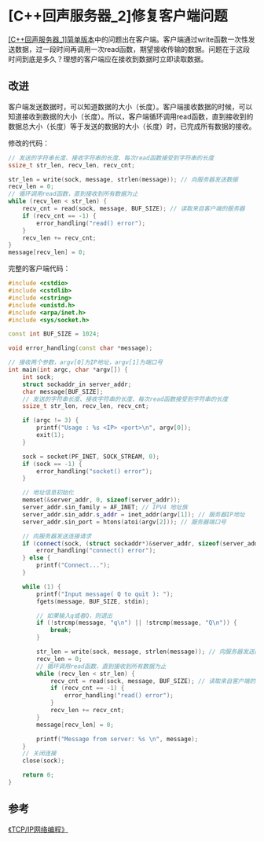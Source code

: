 # [C++回声服务器_2]修复客户端问题

[[C++回声服务器_1]简单版本](https://segmentfault.com/a/1190000018259461)中的问题出在客户端。客户端通过write函数一次性发送数据，过一段时间再调用一次read函数，期望接收传输的数据。问题在于这段时间到底是多久？理想的客户端应在接收到数据时立即读取数据。

## 改进

客户端发送数据时，可以知道数据的大小（长度）。客户端接收数据的时候，可以知道接收到数据的大小（长度）。所以，客户端循环调用read函数，直到接收到的数据总大小（长度）等于发送的数据的大小（长度）时，已完成所有数据的接收。

修改的代码：

```c++
// 发送的字符串长度、接收字符串的长度、每次read函数接受到字符串的长度
ssize_t str_len, recv_len, recv_cnt;

str_len = write(sock, message, strlen(message)); // 向服务器发送数据
recv_len = 0;
// 循环调用read函数，直到接收到所有数据为止
while (recv_len < str_len) {
	recv_cnt = read(sock, message, BUF_SIZE); // 读取来自客户端的服务器
	if (recv_cnt == -1) {
		error_handling("read() error");
	}
    recv_len += recv_cnt;
}
message[recv_len] = 0;
```

完整的客户端代码：

```c++
#include <cstdio>
#include <cstdlib>
#include <cstring>
#include <unistd.h>
#include <arpa/inet.h>
#include <sys/socket.h>

const int BUF_SIZE = 1024;

void error_handling(const char *message);

// 接收两个参数，argv[0]为IP地址，argv[1]为端口号
int main(int argc, char *argv[]) {
    int sock;
    struct sockaddr_in server_addr;
    char message[BUF_SIZE];
    // 发送的字符串长度、接收字符串的长度、每次read函数接受到字符串的长度
    ssize_t str_len, recv_len, recv_cnt;

    if (argc != 3) {
        printf("Usage : %s <IP> <port>\n", argv[0]);
        exit(1);
    }

    sock = socket(PF_INET, SOCK_STREAM, 0);
    if (sock == -1) {
        error_handling("socket() error");
    }

    // 地址信息初始化
    memset(&server_addr, 0, sizeof(server_addr));
    server_addr.sin_family = AF_INET; // IPV4 地址族
    server_addr.sin_addr.s_addr = inet_addr(argv[1]); // 服务器IP地址
    server_addr.sin_port = htons(atoi(argv[2])); // 服务器端口号

    // 向服务器发送连接请求
    if (connect(sock, (struct sockaddr*)&server_addr, sizeof(server_addr)) == -1) {
        error_handling("connect() error");
    } else {
        printf("Connect...");
    }

    while (1) {
        printf("Input message( Q to quit ): ");
        fgets(message, BUF_SIZE, stdin);

        // 如果输入q或者Q，则退出
        if (!strcmp(message, "q\n") || !strcmp(message, "Q\n")) {
            break;
        }

        str_len = write(sock, message, strlen(message)); // 向服务器发送数据
        recv_len = 0;
        // 循环调用read函数，直到接收到所有数据为止
        while (recv_len < str_len) {
            recv_cnt = read(sock, message, BUF_SIZE); // 读取来自客户端的服务器
            if (recv_cnt == -1) {
                error_handling("read() error");
            }
            recv_len += recv_cnt;
        }
        message[recv_len] = 0;

        printf("Message from server: %s \n", message);
    }
    // 关闭连接
    close(sock);

    return 0;
}
```

## 参考

[《TCP/IP网络编程》](https://book.douban.com/subject/25911735/)
